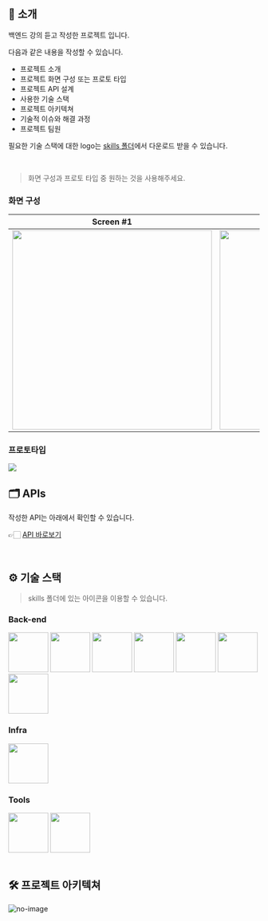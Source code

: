 [//]: # (<div align="center">)

[//]: # ()
[//]: # (<!-- logo -->)

[//]: # (<img src="https://user-images.githubusercontent.com/80824750/208554611-f8277015-12e8-48d2-b2cc-d09d67f03c02.png" width="400"/>)

[//]: # ()
[//]: # (### Back-end Git Reamd.me Template ✅)

[//]: # ()
[//]: # ([<img src="https://img.shields.io/badge/-readme.md-important?style=flat&logo=google-chrome&logoColor=white" />]&#40;&#41; [<img src="https://img.shields.io/badge/-tech blog-blue?style=flat&logo=google-chrome&logoColor=white" />]&#40;&#41; [<img src="https://img.shields.io/badge/release-v0.0.0-yellow?style=flat&logo=google-chrome&logoColor=white" />]&#40;&#41;)

[//]: # (<br/> [<img src="https://img.shields.io/badge/프로젝트 기간-2022.12.10~2022.12.19-green?style=flat&logo=&logoColor=white" />]&#40;&#41;)

[//]: # ()
[//]: # (</div> )

## 📝 소개
백엔드 강의 듣고 작성한 프로젝트 입니다.

다음과 같은 내용을 작성할 수 있습니다.
- 프로젝트 소개
- 프로젝트 화면 구성 또는 프로토 타입
- 프로젝트 API 설계
- 사용한 기술 스택
- 프로젝트 아키텍쳐
- 기술적 이슈와 해결 과정
- 프로젝트 팀원

필요한 기술 스택에 대한 logo는 [skills 폴더](/skills/)에서 다운로드 받을 수 있습니다.

<br />

> 화면 구성과 프로토 타입 중 원하는 것을 사용해주세요.

### 화면 구성
|Screen #1|Screen #2|
|:---:|:---:|
|<img src="https://user-images.githubusercontent.com/80824750/208456048-acbf44a8-cd71-4132-b35a-500047adbe1c.gif" width="400"/>|<img src="https://user-images.githubusercontent.com/80824750/208456234-fb5fe434-aa65-4d7a-b955-89098d5bbe0b.gif" width="400"/>|

### 프로토타입
<img src="https://user-images.githubusercontent.com/80824750/208454673-0449e49c-57c6-4a6b-86cf-66c5b1e623dc.png">

<br />

## 🗂️ APIs
작성한 API는 아래에서 확인할 수 있습니다.

👉🏻 [API 바로보기](/backend/APIs.md)


<br />

## ⚙ 기술 스택
> skills 폴더에 있는 아이콘을 이용할 수 있습니다.
### Back-end
<div>
<img src="https://github.com/yewon-Noh/readme-template/blob/main/skills/Java.png?raw=true" width="80">
<img src="https://github.com/yewon-Noh/readme-template/blob/main/skills/SpringBoot.png?raw=true" width="80">
<img src="https://github.com/yewon-Noh/readme-template/blob/main/skills/SpringSecurity.png?raw=true" width="80">
<img src="https://github.com/yewon-Noh/readme-template/blob/main/skills/SpringDataJPA.png?raw=true" width="80">
<img src="https://github.com/yewon-Noh/readme-template/blob/main/skills/Mysql.png?raw=true" width="80">
<img src="https://github.com/yewon-Noh/readme-template/blob/main/skills/Ajax.png?raw=true" width="80">
<img src="https://github.com/yewon-Noh/readme-template/blob/main/skills/Thymeleaf.png?raw=true" width="80">
</div>

### Infra
<div>
<img src="https://github.com/yewon-Noh/readme-template/blob/main/skills/AWSEC2.png?raw=true" width="80">
</div>

### Tools
<div>
<img src="https://github.com/yewon-Noh/readme-template/blob/main/skills/Github.png?raw=true" width="80">
<img src="https://github.com/yewon-Noh/readme-template/blob/main/skills/Notion.png?raw=true" width="80">
</div>

<br />

## 🛠️ 프로젝트 아키텍쳐
![no-image](https://user-images.githubusercontent.com/80824750/208294567-738dd273-e137-4bbf-8307-aff64258fe03.png)



[//]: # (<br />)

[//]: # ()
[//]: # (## 🤔 기술적 이슈와 해결 과정)

[//]: # (- Stream 써야할까?)

[//]: # (    - [Stream API에 대하여]&#40;https://velog.io/@yewo2nn16/Java-Stream-API&#41;)

[//]: # (- Gmail STMP 이용하여 이메일 전송하기)

[//]: # (    - [gmail 보내기]&#40;https://velog.io/@yewo2nn16/Email-이메일-전송하기with-첨부파일&#41;)

[//]: # (- AWS EC2에 배포하기)

[//]: # (    - [서버 배포하기-1]&#40;https://velog.io/@yewo2nn16/SpringBoot-서버-배포&#41;)

[//]: # (    - [서버 배포하기-2]&#40;https://velog.io/@yewo2nn16/SpringBoot-서버-배포-인텔리제이에서-jar-파일-빌드해서-배포하기&#41;)

[//]: # ()
[//]: # ()
[//]: # (<br />)
